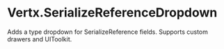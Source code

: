 # Vertx.SerializeReferenceDropdown
Adds a type dropdown for SerializeReference fields. Supports custom drawers and UIToolkit.
